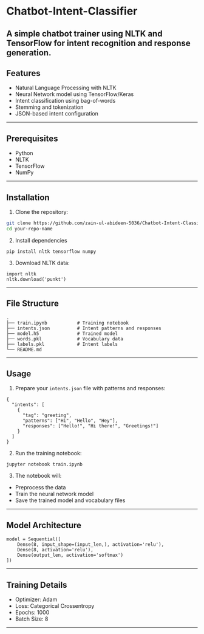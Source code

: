 # Chatbot-Intent-Classifier

A simple chatbot trainer using NLTK and TensorFlow for intent recognition and response generation.
---
## Features
- Natural Language Processing with NLTK
- Neural Network model using TensorFlow/Keras
- Intent classification using bag-of-words
- Stemming and tokenization
- JSON-based intent configuration
---
## Prerequisites
- Python 
- NLTK
- TensorFlow 
- NumPy
---
## Installation
1. Clone the repository:
```bash
git clone https://github.com/zain-ul-abideen-5036/Chatbot-Intent-Classifier
cd your-repo-name
```
2. Install dependencies
```
pip install nltk tensorflow numpy
```
3. Download NLTK data:
```
import nltk
nltk.download('punkt')
```
---
## File Structure
```
.
├── train.ipynb           # Training notebook
├── intents.json          # Intent patterns and responses
├── model.h5              # Trained model
├── words.pkl             # Vocabulary data
├── labels.pkl            # Intent labels
└── README.md
```
---
## Usage
1. Prepare your ```intents.json``` file with patterns and responses:
```
{
  "intents": [
    {
      "tag": "greeting",
      "patterns": ["Hi", "Hello", "Hey"],
      "responses": ["Hello!", "Hi there!", "Greetings!"]
    }
  ]
}  
```
2. Run the training notebook:
```
jupyter notebook train.ipynb
```
3. The notebook will:
- Preprocess the data
- Train the neural network model
- Save the trained model and vocabulary files

---
## Model Architecture
```
model = Sequential([
    Dense(8, input_shape=(input_len,), activation='relu'),
    Dense(8, activation='relu'),
    Dense(output_len, activation='softmax')
])
```
---
## Training Details
- Optimizer: Adam
- Loss: Categorical Crossentropy
- Epochs: 1000
- Batch Size: 8
---

